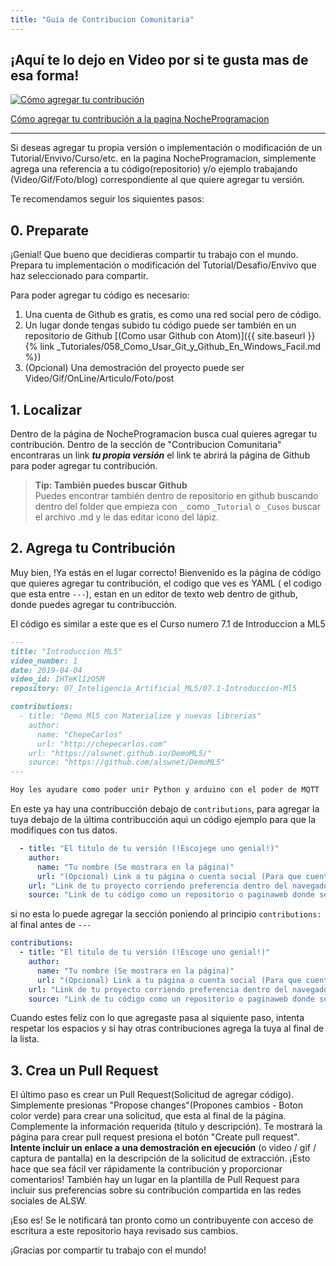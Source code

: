 ```yaml
---
title: "Guia de Contribucion Comunitaria"
---
```


## ¡Aquí te lo dejo en Video por si te gusta mas de esa forma!

[![Cómo agregar tu contribución](http://i3.ytimg.com/vi/9BZzxlyFfHM/hqdefault.jpg)](https://youtu.be/9BZzxlyFfHM)

[Cómo agregar tu contribución a la pagina NocheProgramacion](https://youtu.be/9BZzxlyFfHM)

---

Si deseas agregar tu propia versión o implementación o modificación de un Tutorial/Envivo/Curso/etc. en la pagina NocheProgramacion, simplemente agrega una referencia a tu código(repositorio) y/o ejemplo trabajando (Video/Gif/Foto/blog) correspondiente al que quiere agregar tu versión.  

Te recomendamos seguir los siquientes pasos:

## 0. Preparate

¡Genial! Que bueno que decidieras compartir tu trabajo con el mundo. Prepara tu implementación o modificación del Tutorial/Desafio/Envivo que haz seleccionado para compartir.

Para poder agregar tu código es necesario:

1. Una cuenta de Github es gratis, es como una red social pero de código.
2. Un lugar donde tengas subido tu código puede ser también en un repositorio de Github [(Como usar Github con Atom)]({{ site.baseurl }}{% link _Tutoriales/058_Como_Usar_Git_y_Github_En_Windows_Facil.md %})
3. (Opcional) Una demostración del proyecto puede ser Video/Gif/OnLine/Articulo/Foto/post


## 1. Localizar

Dentro de la página de NocheProgramacion busca cual quieres agregar tu contribución. Dentro de la sección de "Contribucion Comunitaria" encontraras un link ***tu propia versión*** el link te abrirá la página de Github para poder agregar tu contribución.

> **Tip: También puedes buscar Github**  
> Puedes encontrar también dentro de repositorio en github buscando dentro del folder que empieza con `_` como `_Tutorial` o `_Cusos` buscar el archivo .md y le das editar icono del lápiz.

## 2. Agrega tu Contribución

Muy bien, !Ya estás en el lugar correcto! Bienvenido es la página de código que quieres agregar tu contribución, el codigo que ves es YAML ( el codigo que esta entre `---`), estan en un editor de texto web dentro de github, donde puedes agregar tu contribucción.  

El código es similar a este que es el Curso numero 7.1 de Introduccion a ML5

``` markdown
---
title: "Introduccion ML5"
video_number: 1
date: 2019-04-04
video_id: IHTeKlIzO5M
repository: 07_Inteligencia_Artificial_ML5/07.1-Introduccion-Ml5

contributions:
  - title: "Demo Ml5 con Materialize y nuevas librerias"
    author:
      name: "ChepeCarlos"
      url: "http://chepecarlos.com"
    url: "https://alswnet.github.io/DemoML5/"
    source: "https://github.com/alswnet/DemoML5"
---

Hoy les ayudare como poder unir Python y arduino con el poder de MQTT
```

En este ya hay una contribucción debajo de `contributions`, para agregar la tuya debajo de la última contribucción aqui un código ejemplo para que la modifiques con tus datos.

``` yaml
  - title: "El titulo de tu versión (!Escojege uno genial!)"
    author:
      name: "Tu nombre (Se mostrara en la página)"
      url: "(Opcional) Link a tu página o cuenta social (Para que cuentren mas trabajo tuyo)"
    url: "Link de tu proyecto corriendo preferencia dentro del navegador o video o gif"
    source: "Link de tu código como un repositorio o paginaweb donde se puede ver tu versión del código fuente"
```

si no esta lo puede agregar la sección poniendo al principio `contributions:` al final antes de `---`

``` yaml
contributions:
  - title: "El titulo de tu versión (!Escoge uno genial!)"
    author:
      name: "Tu nombre (Se mostrara en la página)"
      url: "(Opcional) Link a tu página o cuenta social (Para que cuentren mas trabajo tuyo)"
    url: "Link de tu proyecto corriendo preferencia dentro del navegador o video o gif"
    source: "Link de tu código como un repositorio o paginaweb donde se puede ver tu versión del código fuente"
```

Cuando estes felíz con lo que agregaste pasa al siquiente paso, intenta respetar los espacios y si hay otras contribuciones agrega la tuya al final de la lista.  

## 3. Crea un Pull Request

El último paso es crear un Pull Request(Solicitud de agregar código). Simplemente presionas "Propose changes"(Propones cambios - Boton color verde) para crear una solicitud, que esta al final de la página. Complemente la información requerida (título y descripción).
Te mostrará la página para crear pull request presiona el botón "Create pull request". **Intente incluir un enlace a una demostración en ejecución** (o video / gif / captura de pantalla) en la descripción de la solicitud de extracción. ¡Esto hace que sea fácil ver rápidamente la contribución y proporcionar comentarios! También hay un lugar en la plantilla de Pull Request para incluir sus preferencias sobre su contribución compartida en las redes sociales de ALSW.

¡Eso es! Se le notificará tan pronto como un contribuyente con acceso de escritura a este repositorio haya revisado sus cambios.

¡Gracias por compartir tu trabajo con el mundo!
